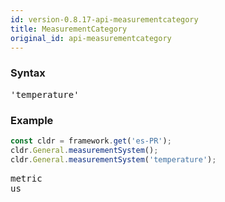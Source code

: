 ```yaml
---
id: version-0.8.17-api-measurementcategory
title: MeasurementCategory
original_id: api-measurementcategory
---
```


### Syntax

<pre class="syntax">
'temperature'
</pre>

### Example

```typescript
const cldr = framework.get('es-PR');
cldr.General.measurementSystem();
cldr.General.measurementSystem('temperature');
```

<pre class="output">
metric
us
</pre>

